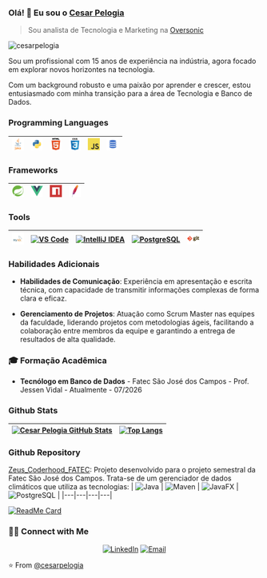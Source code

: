 ### Olá! 👋 Eu sou o  [Cesar Pelogia](https://br.linkedin.com/in/cesar-augusto-anselmo-pelogia-truyts-94a08a268)
> Sou analista de Tecnologia e Marketing na [Oversonic](https://www.oversonic.com.br/)

<img src="https://komarev.com/ghpvc/?username=cesarpelogia" alt="cesarpelogia" />

<div>
 <p>
Sou um profissional com 15 anos de experiência na indústria, agora focado em explorar novos horizontes na tecnologia.

Com um background robusto e uma paixão por aprender e crescer, estou entusiasmado com minha transição para a área de Tecnologia e Banco de Dados.

</p>
</div>

### Programming Languages

| [<img src="https://raw.githubusercontent.com/github/explore/80688e429a7d4ef2fca1e82350fe8e3517d3494d/topics/java/java.png" alt="Java" width="24">](https://www.oracle.com/java/) | [<img src="https://raw.githubusercontent.com/github/explore/80688e429a7d4ef2fca1e82350fe8e3517d3494d/topics/python/python.png" alt="Python" width="24">](https://www.python.org/) | [<img src="https://raw.githubusercontent.com/github/explore/80688e429a7d4ef2fca1e82350fe8e3517d3494d/topics/html/html.png" alt="HTML" width="24">](https://developer.mozilla.org/en-US/docs/Web/HTML) | [<img src="https://raw.githubusercontent.com/github/explore/80688e429a7d4ef2fca1e82350fe8e3517d3494d/topics/css/css.png" alt="CSS" width="24">](https://developer.mozilla.org/en-US/docs/Web/CSS) | [<img src="https://raw.githubusercontent.com/github/explore/80688e429a7d4ef2fca1e82350fe8e3517d3494d/topics/javascript/javascript.png" alt="JavaScript" width="24">](https://developer.mozilla.org/en-US/docs/Web/JavaScript) | [<img src="https://raw.githubusercontent.com/github/explore/80688e429a7d4ef2fca1e82350fe8e3517d3494d/topics/sql/sql.png" alt="SQL" width="24">](https://www.sql.org/) |
|---|---|---|---|---|---|


### Frameworks

| [<img src="https://raw.githubusercontent.com/github/explore/379d49236d826364be968345e0a085d044108cff/topics/spring-boot/spring-boot.png" alt="Spring Boot" width="24">](https://spring.io/projects/spring-boot) | [<img src="https://raw.githubusercontent.com/github/explore/80688e429a7d4ef2fca1e82350fe8e3517d3494d/topics/vue/vue.png" alt="Vue.js" width="24">](https://vuejs.org/) | [<img src="https://raw.githubusercontent.com/github/explore/80688e429a7d4ef2fca1e82350fe8e3517d3494d/topics/npm/npm.png" alt="NPM" width="24">](https://www.npmjs.com/) | [<img src="https://raw.githubusercontent.com/github/explore/80688e429a7d4ef2fca1e82350fe8e3517d3494d/topics/maven/maven.png" alt="Maven" width="24">](https://maven.apache.org/) |
|---|---|---|---|

### Tools

| [<img src="https://raw.githubusercontent.com/github/explore/80688e429a7d4ef2fca1e82350fe8e3517d3494d/topics/mysql/mysql.png" alt="MySQL" width="24">](https://www.mysql.com/) | [<img src="https://upload.wikimedia.org/wikipedia/commons/thumb/2/2d/Visual_Studio_Code_1.18_icon.svg/1200px-Visual_Studio_Code_1.18_icon.svg.png" alt="VS Code" width="24">](https://code.visualstudio.com/) | [<img src="https://resources.jetbrains.com/storage/products/company/brand/logos/IntelliJ_IDEA_icon.png" alt="IntelliJ IDEA" width="24">](https://www.jetbrains.com/idea/) | [<img src="https://www.postgresql.org/media/img/about/press/elephant.png" alt="PostgreSQL" width="24">](https://www.postgresql.org/) | [<img src="https://raw.githubusercontent.com/github/explore/80688e429a7d4ef2fca1e82350fe8e3517d3494d/topics/git/git.png" alt="Git" width="24">](https://git-scm.com/) |
|---|---|---|---|---|

### Habilidades Adicionais

- **Habilidades de Comunicação**: Experiência em apresentação e escrita técnica, com capacidade de transmitir informações complexas de forma clara e eficaz.

- **Gerenciamento de Projetos**: Atuação como Scrum Master nas equipes da faculdade, liderando projetos com metodologias ágeis, facilitando a colaboração entre membros da equipe e garantindo a entrega de resultados de alta qualidade.


### 🎓 Formação Acadêmica

- **Tecnólogo em Banco de Dados** - Fatec São José dos Campos - Prof. Jessen Vidal - Atualmente - 07/2026


### Github Stats

| [![Cesar Pelogia GitHub Stats](https://github-readme-stats.vercel.app/api?username=cesarpelogia&show_icons=true&count_private=true&hide=issues&hide_rank=false&line_height=24&hide_title=true&card_width=400&card_height=200)](https://github.com/cesarpelogia) | [![Top Langs](https://github-readme-stats.vercel.app/api/top-langs/?username=cesarpelogia&layout=compact&count_private=true&card_width=400&card_height=200&langs_count=6)](https://github.com/cesarpelogia) |
|---|---|

### Github Repository

[Zeus_Coderhood_FATEC](https://github.com/cesarpelogia/Zeus_Coderhood_FATEC): Projeto desenvolvido para o projeto semestral da Fatec São José dos Campos. Trata-se de um gerenciador de dados climáticos que utiliza as tecnologias:
| ![Java](https://img.shields.io/badge/Java-ED8B00?style=for-the-badge&logo=java&logoColor=white) | ![Maven](https://img.shields.io/badge/Maven-C71A36?style=for-the-badge&logo=apache-maven&logoColor=white) | ![JavaFX](https://img.shields.io/badge/JavaFX-007396?style=for-the-badge&logo=java&logoColor=white) | ![PostgreSQL](https://img.shields.io/badge/PostgreSQL-316192?style=for-the-badge&logo=postgresql&logoColor=white) |
|---|---|---|---|

  [![ReadMe Card](https://github-readme-stats.vercel.app/api/pin/?username=cesarpelogia&repo=Zeus_Coderhood_FATEC&show_owner=true)](https://github.com/cesarpelogia/Zeus_Coderhood_FATEC)

<h3> 🤝🏻 Connect with Me </h3>

<p align="center">
<a href="https://br.linkedin.com/in/cesar-augusto-anselmo-pelogia-truyts-94a08a268" target="_blank"><img alt="LinkedIn" src="https://img.shields.io/badge/LinkedIn-Cesar%20Pelogia-blue?style=flat&logo=linkedin"></a>
<a href="mailto:pelogia.cesar@hotmail.com"><img alt="Email" src="https://img.shields.io/badge/Email-pelogia.cesar@hotmail.com-blue?style=flat&logo=gmail"></a>
</p>

⭐️ From [@cesarpelogia](https://github.com/cesarpelogia)
